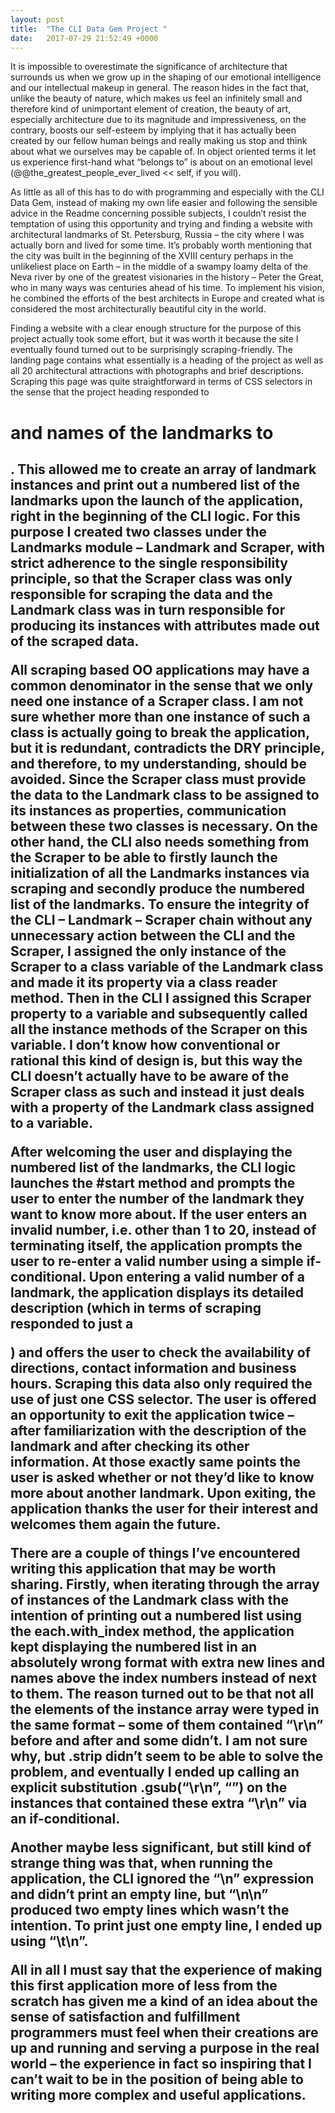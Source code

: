 ```yaml
---
layout: post
title:  "The CLI Data Gem Project "
date:   2017-07-29 21:52:49 +0000
---
```



It is impossible to overestimate the significance of architecture that surrounds us when we grow up in the shaping of our emotional intelligence and our intellectual makeup in general. The reason hides in the fact that, unlike the beauty of nature, which makes us feel an infinitely small and therefore kind of unimportant element of creation, the beauty of art, especially architecture due to its magnitude and impressiveness, on the contrary, boosts our self-esteem by implying that it has actually been created by our fellow human beings and really making us stop and think about what we ourselves may be capable of. In object oriented terms it let us experience first-hand what “belongs to” is about on an emotional level (@@the_greatest_people_ever_lived << self, if you will). 

As little as all of this has to do with programming and especially with the CLI Data Gem, instead of making my own life easier and following the sensible advice in the Readme concerning possible subjects, I couldn’t resist the temptation of using this opportunity and trying and finding a website with architectural landmarks of St. Petersburg, Russia – the city where I was actually born and lived for some time. It’s probably worth mentioning that the city was built in the beginning of the XVIII century perhaps in the unlikeliest place on Earth – in the middle of a swampy loamy delta of the Neva river by one of the greatest visionaries in the history – Peter the Great, who in many ways was centuries ahead of his time. To implement his vision, he combined the efforts of the best architects in Europe and created what is considered the most architecturally beautiful city in the world. 

Finding a website with a clear enough structure for the purpose of this project actually took some effort, but it was worth it because the site I eventually found turned out to be surprisingly scraping-friendly. The landing page contains what essentially is a heading of the project as well as all 20 architectural attractions with photographs and brief descriptions. Scraping this page was quite straightforward in terms of CSS selectors in the sense that the project heading responded to <h1> and names of the landmarks to <h2>. This allowed me to create an array of landmark instances and print out a numbered list of the landmarks upon the launch of the application, right in the beginning of the CLI logic. For this purpose I created two classes under the Landmarks module – Landmark and Scraper, with strict adherence to the single responsibility principle, so that the Scraper class was only responsible for scraping the data and the Landmark class was in turn responsible for producing its instances with attributes made out of the scraped data. 

All scraping based OO applications may have a common denominator in the sense that we only need one instance of a Scraper class. I am not sure whether more than one instance of such a class is actually going to break the application, but it is redundant, contradicts the DRY principle, and therefore, to my understanding, should be avoided. Since the Scraper class must provide the data to the Landmark class to be assigned to its instances as properties, communication between these two classes is necessary. On the other hand, the CLI also needs something from the Scraper to be able to firstly launch the initialization of all the Landmarks instances via scraping and secondly produce the numbered list of the landmarks. To ensure the integrity of the CLI – Landmark – Scraper chain without any unnecessary action between the CLI and the Scraper, I assigned the only instance of the Scraper to a class variable of the Landmark class and made it its property via a class reader method. Then in the CLI I assigned this Scraper property to a variable and subsequently called all the instance methods of the Scraper on this variable. I don’t know how conventional or rational this kind of design is, but this way the CLI doesn’t actually have to be aware of the Scraper class as such and instead it just deals with a property of the Landmark class assigned to a variable. 

After welcoming the user and displaying the numbered list of the landmarks, the CLI logic launches the #start method and prompts the user to enter the number of the landmark they want to know more about. If the user enters an invalid number, i.e. other than 1 to 20, instead of terminating itself, the application prompts the user to re-enter a valid number using a simple if-conditional. Upon entering a valid number of a landmark, the application displays its detailed description (which in terms of scraping responded to just a <p>) and offers the user to check the availability of directions, contact information and business hours. Scraping this data also only required the use of just one CSS selector. The user is offered an opportunity to exit the application twice – after familiarization with the description of the landmark and after checking its other information. At those exactly same points the user is asked whether or not they’d like to know more about another landmark. Upon exiting, the application thanks the user for their interest and welcomes them again the future. 

There are a couple of things I’ve encountered writing this application that may be worth sharing. Firstly, when iterating through the array of instances of the Landmark class with the intention of printing out a numbered list using the each.with_index method, the application kept displaying the numbered list in an absolutely wrong format with extra new lines and names above the index numbers instead of next to them. The reason turned out to be that not all the elements of the instance array were typed in the same format – some of them contained “\r\n” before and after and some didn’t. I am not sure why, but .strip didn’t seem to be able to solve the problem, and eventually I ended up calling an explicit substitution .gsub(“\r\n”, “”) on the instances that contained these extra “\r\n” via an if-conditional. 

Another maybe less significant, but still kind of strange thing was that, when running the application, the CLI ignored the “\n” expression and didn’t print an empty line, but “\n\n” produced two empty lines which wasn’t the intention. To print just one empty line, I ended up using “\t\n”. 

All in all I must say that the experience of making this first application more of less from the scratch has given me a kind of an idea about the sense of satisfaction and fulfillment programmers must feel when their creations are up and running and serving a purpose in the real world – the experience in fact so inspiring that I can’t wait to be in the position of being able to writing more complex and useful applications. 


